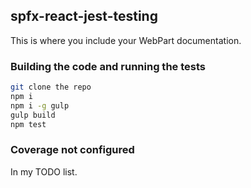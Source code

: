 ## spfx-react-jest-testing

This is where you include your WebPart documentation.

### Building the code and running the tests

```bash
git clone the repo
npm i
npm i -g gulp
gulp build
npm test
```

### Coverage not configured

In my TODO list.
